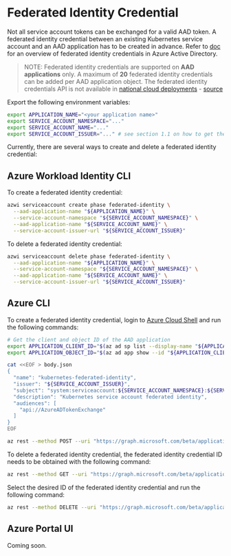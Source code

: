 # Federated Identity Credential

<!-- toc -->

Not all service account tokens can be exchanged for a valid AAD token. A federated identity credential between an existing Kubernetes service account and an AAD application has to be created in advance. Refer to [doc][2] for an overview of federated identity credentials in Azure Active Directory.

> NOTE: Federated identity credentials are supported on **AAD applications** only. A maximum of **20** federated identity credentials can be added per AAD application object. The federated identity credentials API is not available in [national cloud deployments][3] - [source][2]

Export the following environment variables:

```bash
export APPLICATION_NAME="<your application name>"
export SERVICE_ACCOUNT_NAMESPACE="..."
export SERVICE_ACCOUNT_NAME="..."
export SERVICE_ACCOUNT_ISSUER="..." # see section 1.1 on how to get the service account issuer url
```

Currently, there are several ways to create and delete a federated identity credential:

## Azure Workload Identity CLI

To create a federated identity credential:

```bash
azwi serviceaccount create phase federated-identity \
  --aad-application-name "${APPLICATION_NAME}" \
  --service-account-namespace "${SERVICE_ACCOUNT_NAMESPACE}" \
  --aad-application-name "${SERVICE_ACCOUNT_NAME}" \
  --service-account-issuer-url "${SERVICE_ACCOUNT_ISSUER}"
```

To delete a federated identity credential:

```bash
azwi serviceaccount delete phase federated-identity \
  --aad-application-name "${APPLICATION_NAME}" \
  --service-account-namespace "${SERVICE_ACCOUNT_NAMESPACE}" \
  --aad-application-name "${SERVICE_ACCOUNT_NAME}" \
  --service-account-issuer-url "${SERVICE_ACCOUNT_ISSUER}"
```

## Azure CLI

To create a federated identity credential, login to [Azure Cloud Shell][1] and run the following commands:

```bash
# Get the client and object ID of the AAD application
export APPLICATION_CLIENT_ID="$(az ad sp list --display-name "${APPLICATION_NAME}" --query '[0].appId' -otsv)"
export APPLICATION_OBJECT_ID="$(az ad app show --id "${APPLICATION_CLIENT_ID}" --query objectId -otsv)"

cat <<EOF > body.json
{
  "name": "kubernetes-federated-identity",
  "issuer": "${SERVICE_ACCOUNT_ISSUER}",
  "subject": "system:serviceaccount:${SERVICE_ACCOUNT_NAMESPACE}:${SERVICE_ACCOUNT_NAME}",
  "description": "Kubernetes service account federated identity",
  "audiences": [
    "api://AzureADTokenExchange"
  ]
}
EOF

az rest --method POST --uri "https://graph.microsoft.com/beta/applications/${APPLICATION_OBJECT_ID}/federatedIdentityCredentials" --body @body.json
```

To delete a federated identity credential, the federated identity credential ID needs to be obtained with the following command:

```bash
az rest --method GET --uri "https://graph.microsoft.com/beta/applications/${APPLICATION_OBJECT_ID}/federatedIdentityCredentials"
```

Select the desired ID of the federated identity credential and run the following command:

```bash
az rest --method DELETE --uri "https://graph.microsoft.com/beta/applications/${APPLICATION_OBJECT_ID}/federatedIdentityCredentials/${FIC_ID}"
```

## Azure Portal UI

Coming soon.

[1]: https://portal.azure.com/#cloudshell/

[2]: https://docs.microsoft.com/en-us/graph/api/resources/federatedidentitycredentials-overview?view=graph-rest-beta&preserve-view=true

[3]: https://docs.microsoft.com/en-us/graph/deployments
